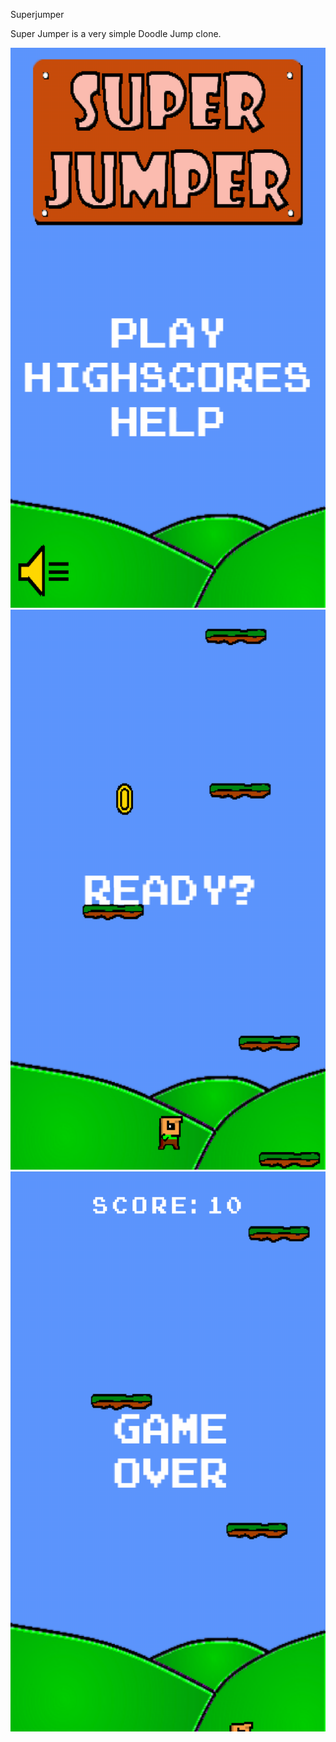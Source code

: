 Superjumper

Super Jumper is a very simple Doodle Jump clone.

![alt tag](https://github.com/DeLaSalleUniversity-Manila/superjumper-JeraldLimqueco/blob/master/device-2015-12-08-110539.png)
![alt tag](https://github.com/DeLaSalleUniversity-Manila/superjumper-JeraldLimqueco/blob/master/device-2015-12-08-110658.png)
![alt tag](https://github.com/DeLaSalleUniversity-Manila/superjumper-JeraldLimqueco/blob/master/device-2015-12-08-110716.png)
